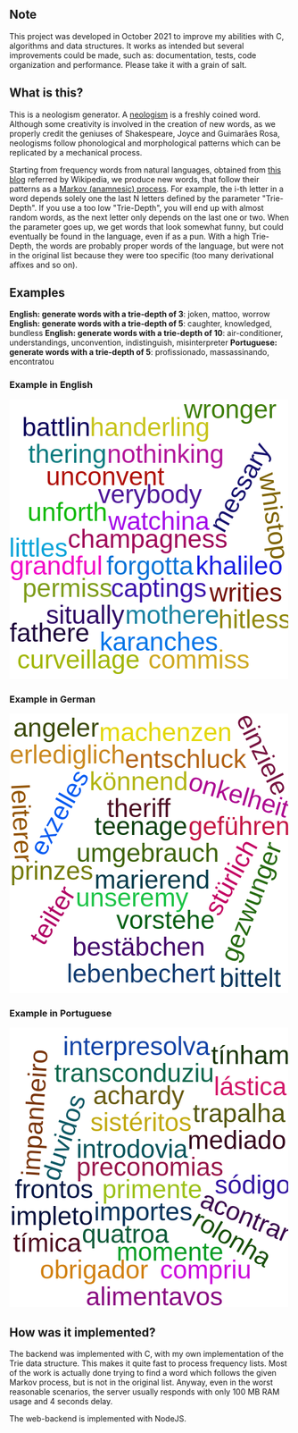 ## Note

This project was developed in October 2021 to improve my abilities with C, algorithms and data structures. It works as intended but several improvements could be made, such as: documentation, tests, code organization and performance. Please take it with a grain of salt.

## What is this?

This is a neologism generator. A [neologism](https://en.wikipedia.org/wiki/Neologism) is a freshly coined word. Although some creativity is involved in the creation of new words, as we properly credit the geniuses of Shakespeare, Joyce and Guimarães Rosa, neologisms follow phonological and morphological patterns which can be replicated by a mechanical process.

Starting from frequency words from natural languages, obtained from [this blog](https://invokeit.wordpress.com/frequency-word-lists/) referred by Wikipedia, we produce new words, that follow their patterns as a [Markov (anamnesic) process](https://en.wikipedia.org/wiki/Markov_chain). For example, the i-th letter in a word depends solely one the last N letters defined by the parameter "Trie-Depth". If you use a too low "Trie-Depth", you will end up with almost random words, as the next letter only depends on the last one or two. When the parameter goes up, we get words that look somewhat funny, but could eventually be found in the language, even if as a pun. With a high Trie-Depth, the words are probably proper words of the language, but were not in the original list because they were too specific (too many derivational affixes and so on).

## Examples

**English: generate words with a trie-depth of 3**: joken, mattoo, worrow
**English: generate words with a trie-depth of 5**: caughter, knowledged, bundless
**English: generate words with a trie-depth of 10**: air-conditioner, understandings, unconvention, indistinguish, misinterpreter
**Portuguese: generate words with a trie-depth of 5**: profissionado, massassinando, encontratou

### Example in English

![Example in English](/example-en.png)

### Example in German

![Example in German](/example-de.png)

### Example in Portuguese

![Example in Portuguese](/example-pt.png)

## How was it implemented?

The backend was implemented with C, with my own implementation of the Trie data structure. This makes it quite fast to process frequency lists. Most of the work is actually done trying to find a word which follows the given Markov process, but is not in the original list. Anyway, even in the worst reasonable scenarios, the server usually responds with only 100 MB RAM usage and 4 seconds delay.

The web-backend is implemented with NodeJS.
